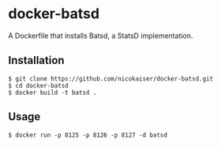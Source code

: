 # docker-batsd

A Dockerfile that installs Batsd, a StatsD implementation.

## Installation

```
$ git clone https://github.com/nicokaiser/docker-batsd.git
$ cd docker-batsd
$ docker build -t batsd .
```

## Usage

```
$ docker run -p 8125 -p 8126 -p 8127 -d batsd
```
